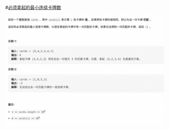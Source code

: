 #[必须拿起的最小连续卡牌数](https://leetcode.cn/problems/minimum-consecutive-cards-to-pick-up/)

<img src="./question.jpg" alt="必须拿起的最小连续卡牌数"/>

